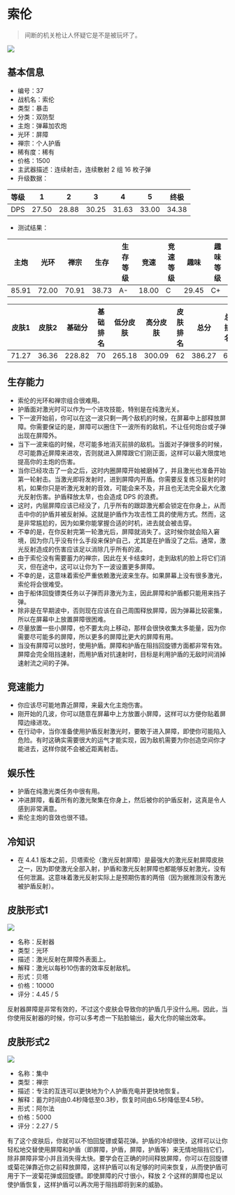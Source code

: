 # 索伦

> 间断的机关枪让人怀疑它是不是被玩坏了。

<img src="/ships/ship_37.png" style={{zoom:1}}/>

## 基本信息

- 编号：37
- 战机名：索伦
- 类型：暴击
- 分类：双防型
- 主炮：弹幕加农炮
- 光环：屏障
- 禅宗：个人护盾
- 稀有度：稀有
- 价格：1500
- 主武器描述：连续射击，连续散射 2 组 16 枚子弹
- 升级数据：

| 等级 | 1 | 2 | 3 | 4 | 5 | 终极 |
|--|--|--|--|--|--|--|
| DPS | 27.50 | 28.88 | 30.25 | 31.63 | 33.00 | 34.38 |

- 测试结果：

| 主炮 | 光环 | 禅宗 | 生存 | 生存等级 | 竞速 | 竞速等级 | 趣味 | 趣味等级 |
|--|--|--|--|--|--|--|--|--|
| 85.91 | 72.00 | 70.91 | 38.73 | A- | 18.00 | C | 29.45 | C+ |

| 皮肤1 | 皮肤2 | 基础分 | 基础排名 | 低分皮肤 | 高分皮肤 | 皮肤排名 | 总分 | 总排名 |
|--|--|--|--|--|--|--|--|--|
| 71.27 | 36.36 | 228.82 | 70 | 265.18 | 300.09 | 62 | 386.27 | 67 |

## 生存能力

- 索伦的光环和禅宗组合很难用。
- 护盾面对激光时可以作为一个进攻技能，特别是在纯激光关。
- 下一波开始前，你可以在这一波只剩一两个敌机的时候，在屏幕中上部释放屏障。你需要保证的是，屏障可以圈住下一波所有的敌机，不让任何炮台或子弹出现在屏障外。
- 当下一波来临的时候，尽可能多地消灭前排的敌机。当面对子弹很多的时候，尽可能靠近屏障来进攻，否则就进入屏障跟它们刚正面，这样可以最大限度地提高你的主炮的伤害。
- 当你已经攻击了一会之后，这时内圈屏障开始被磨掉了，并且激光也准备开始第一轮射击。当激光即将发射时，进到屏障内开盾。你需要反复练习反射的时机，如果你只是听激光发射的音效，可能会来不及，并且也无法完全最大化激光反射伤害。护盾释放太早，也会造成 DPS 的浪费。
- 这时，内层屏障应该已经没了，几乎所有的跟踪激光都会锁定在你身上，从而击中你的护盾并被反射掉。这就是护盾作为攻击性工具的使用方式。然而，这是非常尴尬的，因为如果你能掌握合适的时机，进去就会被击穿。
- 不幸的是，在你反射完第一轮激光后，屏障就消失了。这时候你就会陷入窘境，因为你几乎没有什么手段来保护自己，尤其是在护盾没了之后。通常，激光反射造成的伤害应该足以消除几乎所有的波。
- 由于索伦没有需要蓄力的禅宗，因此在关卡结束时，走到敌机的脸上将它们消灭，但在途中，这可以让你为下一波设置更多屏障。
- 不幸的是，这意味着索伦严重依赖激光波来生存。如果屏幕上没有很多激光，索伦将会很难受。
- 由于船体回旋镖类任务以子弹而非激光为主，因此屏障和护盾都只能用来挡子弹。
- 除非是在早期波中，否则现在应该在自己周围释放屏障，因为弹幕比较密集，所以在屏幕中上放置屏障很困难。
- 尽量放置一些小屏障，也不要太向上移动，那样会很快收集太多能量，因为你需要尽可能多的屏障，所以更多的屏障比更大的屏障有用。
- 当没有屏障可以放时，使用护盾。屏障和护盾在阻挡回旋镖方面都非常有效。屏障会完全阻挡速射，而用护盾对抗速射时，目标是利用护盾的无敌时间消掉速射流之间的子弹。

## 竞速能力

- 你应该尽可能地靠近屏障，来最大化主炮伤害。
- 刚开始的几波，你可以随意在屏幕中上方放置小屏障，这样可以方便你贴着屏障边缘进攻。
- 在行动中，当你准备使用护盾反射激光时，要敢于进入屏障，即使你可能陷入危险。有时这确实需要很大的运气才能实现，因为敌机需要为你创造空间你才能进去，这样你就不会被近距离射击。

## 娱乐性

- 护盾在纯激光类任务中很有用。
- 冲进屏障，看着所有的激光聚集在你身上，然后被你的护盾反射，这真是令人感到非常满意。
- 索伦主炮的音效也很不错。

## 冷知识

- 在 4.4.1 版本之前，贝塔索伦（激光反射屏障）是最强大的激光反射屏障皮肤之一，因为即使激光全部入射，护盾和激光反射屏障也都能够反射激光，没有任何泄漏。这意味着激光反射实际上是预期伤害的两倍（因为据推测没有激光被护盾反射）。

## 皮肤形式1

<img src="/ships/ship_37_apex_1.png" style={{zoom:1}}/>

- 名称：反射器
- 类型：光环
- 描述：激光反射在屏障外表面上。
- 解释：激光以每秒10伤害的效率反射敌机。
- 形式：贝塔
- 价格：10000
- 评分：4.45 / 5

反射器屏障是非常有效的，不过这个皮肤会导致你的护盾几乎没什么用。因此，当你使用反射器的时候，你可以多考虑一下贴脸输出，最大化你的输出效率。

## 皮肤形式2

<img src="/ships/ship_37_apex_2.png" style={{zoom:1}}/>

- 名称：集中
- 类型：禅宗
- 描述：专注的互连可以更快地为个人护盾充电并更快地恢复。
- 解释：蓄力时间由0.4秒降低至0.3秒，恢复时间由6.5秒降低至4.5秒。
- 形式：阿尔法
- 价格：5000
- 评分：2.27 / 5

有了这个皮肤后，你就可以不怕回旋镖或菊花弹。护盾的冷却很快，这样可以让你轻松地交替使用屏障和护盾（即屏障，护盾，屏障，护盾等）来无情地阻挡它们，除非屏障非常小并且消失得太快。要学会在正确的时间释放屏障，你可以在回旋镖或菊花弹靠近你之前释放屏障，这样护盾可以有足够的时间来恢复，从而使护盾可用于下一波菊花弹或回旋镖。即使屏障的尺寸很小，释放 2 个这样的屏障也足以使护盾恢复，这样护盾可以再次用于阻挡即将到来的威胁。
